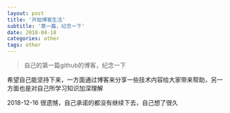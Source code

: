 ```yaml
---
layout: post
title: '开始博客生活'
subtitle: '第一篇，纪念一下'
date: 2018-04-18
categories: other
tags: other
---
```


> 自己的第一篇github的博客，纪念一下

希望自己能坚持下来，一方面通过博客来分享一些技术内容给大家带来帮助，另一方面也是对自己所学习知识加深理解

2018-12-16
很遗憾，自己承诺的都没有继续下去，自己想了很久


